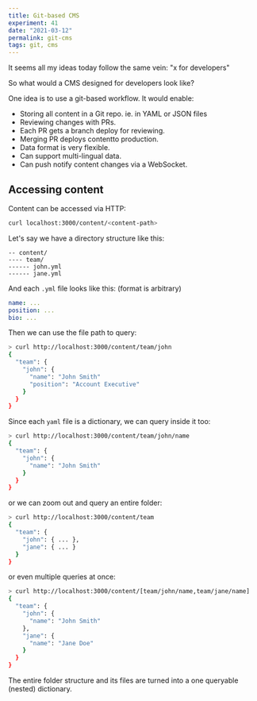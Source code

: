 ```yaml
---
title: Git-based CMS
experiment: 41
date: "2021-03-12"
permalink: git-cms
tags: git, cms
---
```


It seems all my ideas today follow the same vein: "x for developers"

So what would a CMS designed for developers look like?

One idea is to use a git-based workflow. It would enable:

- Storing all content in a Git repo. ie. in YAML or JSON files
- Reviewing changes with PRs.
- Each PR gets a branch deploy for reviewing.
- Merging PR deploys contentto production.
- Data format is very flexible.
- Can support multi-lingual data.
- Can push notify content changes via a WebSocket.

## Accessing content

Content can be accessed via HTTP:

```bash
curl localhost:3000/content/<content-path>
```

Let's say we have a directory structure like this:

```
-- content/
---- team/
------ john.yml
------ jane.yml
```

And each `.yml` file looks like this: (format is arbitrary)

```yaml
name: ...
position: ...
bio: ...
```

Then we can use the file path to query:

```bash
> curl http://localhost:3000/content/team/john
{
  "team": {
    "john": {
      "name": "John Smith"
      "position": "Account Executive"
    }
  }
}
```

Since each `yaml` file is a dictionary, we can query inside it too:

```bash
> curl http://localhost:3000/content/team/john/name
{
  "team": {
    "john": {
      "name": "John Smith"
    }
  }
}
```

or we can zoom out and query an entire folder:

```bash
> curl http://localhost:3000/content/team
{
  "team": {
    "john": { ... },
    "jane": { ... }
  }
}
```

or even multiple queries at once:

```bash
> curl http://localhost:3000/content/[team/john/name,team/jane/name]
{
  "team": {
    "john": {
      "name": "John Smith"
    },
    "jane": {
      "name": "Jane Doe"
    }
  }
}
```

The entire folder structure and its files are turned into a one queryable (nested) dictionary.

